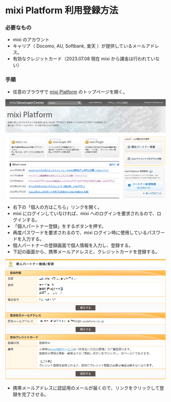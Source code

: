 # mixi Platform 利用登録方法
### 必要なもの
 - mixi のアカウント
 - キャリア（ Docomo, AU, Softbank, 楽天 ）が提供しているメールアドレス。
 - 有効なクレジットカード（2023.07.08 現在 mixi から課金は行われていない）
### 手順
 - 任意のブラウザで [mixi Platform](https://developer.mixi.co.jp/) のトップページを開く。

![Alt text](image-8.png)

 - 右下の「個人の方はこちら」リンクを開く。
 - mixi にログインしていなければ、mixi へのログインを要求されるので、ログインする。
 - 「個人パートナー登録」をするボタンを押す。
 - 再度パスワードを要求されるので、mixi ログイン時に使用しているパスワードを入力する。
 - 個人パートナーの登録画面で個人情報を入力し、登録する。
 - 下記の画面から、携帯メールアドレスと、クレジットカードを登録する。

![Alt text](image-9.png)

 - 携帯メールアドレスに認証用のメールが届くので、リンクをクリックして登録を完了させる。


